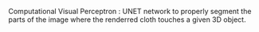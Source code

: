 Computational Visual Perceptron : UNET network to properly segment the parts of the image where the renderred cloth touches a given 3D object.